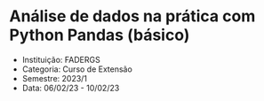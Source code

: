 # Análise de dados na prática com Python Pandas (básico)

+ Instituição: FADERGS
+ Categoria: Curso de Extensão
+ Semestre: 2023/1
+ Data: 06/02/23 - 10/02/23
